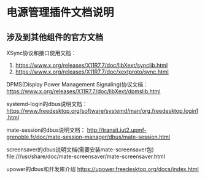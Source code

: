 # 电源管理插件文档说明

## 涉及到其他组件的官方文档
XSync协议和接口使用文档：
1) https://www.x.org/releases/X11R7.7/doc/libXext/synclib.html
2) https://www.x.org/releases/X11R7.7/doc/xextproto/sync.html

DPMS(Display Power Management Signaling)协议文档：
https://www.x.org/releases/X11R7.7/doc/libXext/dpmslib.html

systemd-login的dbus说明文档：
https://www.freedesktop.org/software/systemd/man/org.freedesktop.login1.html

mate-session的dbus说明文档：
http://transit.iut2.upmf-grenoble.fr/doc/mate-session-manager/dbus/mate-session.html

screensaver的dbus说明文档(需要安装mate-screensaver包)
file:///usr/share/doc/mate-screensaver/mate-screensaver.html

upower的dbus和开发库介绍
https://upower.freedesktop.org/docs/index.html
